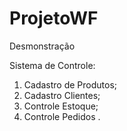 # ProjetoWF

Desmonstração
    
Sistema de Controle:

1)  Cadastro de Produtos;
2) Cadastro Clientes;
3)    Controle Estoque;  
4) Controle Pedidos .
